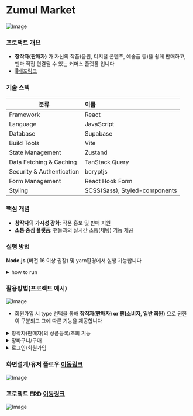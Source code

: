 # Zumul Market
![Image](https://github.com/user-attachments/assets/a333d329-f1aa-4d69-966f-8b52e3693b52)

### 프로잭트 개요

- **창작자(판매자)** 가 자신의 작품(음원, 디지털 콘텐츠, 예술품 등)을 쉽게 판매하고, 팬과 직접 연결될 수 있는 커머스 플랫폼 입니다
- 📃[배포링크](https://zumul-market-rere-alrang0929-alrangs-projects.vercel.app/)

### 기술 스텍
|분류|이름|
|---|:---|
|Framework|React|
|Language|JavaScript|
|Database|Supabase|
|Build Tools|Vite|
|State Management|Zustand|
|Data Fetching & Caching|TanStack Query|
|Security & Authentication|bcryptjs|
|Form Management|React Hook Form|
|Styling|SCSS(Sass), Styled-components|

### 핵심 개념

- **창작자의 가시성 강화**: 작품 홍보 및 판매 지원
- **소통 중심 플랫폼**: 팬들과의 실시간 소통(채팅) 기능 제공


### 실행 방법

**Node.js** (버전 16 이상 권장) 및 yarn환경에서 실행 가능합니다
<details>
  <summary>how to run</summary>
  <!-- 내용 -->
      1. 이 저장소를 복제하세요
    
    ```bash
    git clone https://github.com/alrang0929/zumul-market-rere.git
    ```
    
    2. 프로젝트 디렉토리로 이동합니다
    
    ```bash
    cd zumul-app
    ```
    
    3. 의존성을 설치합니다
    
    ```bash
    yarn
    ```
    
    4. 개발 서버를 실행합니다
    
    ```bash
    yarn dev
    ```
</details>

### 활용방법(프로젝트 예시)

![Image](https://github.com/user-attachments/assets/a79cf771-3df9-4fa4-b7f5-19d7476cec31)

- 회원가입 시 type 선택을 통해 **창작자(판매자) or 팬(소비자, 일반 회원)** 으로 권한이 구분되고 그에 따른 기능을 제공합니다
<details>
  <summary>창작자(판매자)의 상품등록/조회 기능</summary>
  <!-- 내용 -->
     
</details>
<details>
  <summary>장바구니/구매 </summary>
  <!-- 내용 -->
- 로그인 상태가 아닐 시: `alret` 플로팅
        <img width="2503" alt="Image" src="https://github.com/user-attachments/assets/dd5c2c1d-830c-469d-a89f-1d1f9079a69a" />
    
- 로그인 상태: `handleAddToCartg`함수를 호출하여 cart DB에 저장
![Image](https://github.com/user-attachments/assets/0cd2f5b4-3c6a-4b05-a413-525a39891567)

</details>
<details>
  <summary>로그인/회원가입</summary>
  <!-- 내용 -->
</details>


### 화면설계/유저 플로우 [이동링크](https://www.figma.com/design/ZuHIjGrhASbvrYKbIHKHXk/%EC%AA%BC%EB%AC%BC%EB%A7%88%EC%BC%93_%ED%99%94%EB%A9%B4%EC%84%A4%EA%B3%84%EC%84%9C_ver241218?node-id=32-99&t=n3FhKS3jvT6imT7Q-1)
![Image](https://github.com/user-attachments/assets/63e18f1a-881e-42a1-a38c-77b73f134b7a)

### 프로젝트 ERD [이동링크](https://drawsql.app/teams/-2680/diagrams/zumulmarket/embed)
![Image](https://github.com/user-attachments/assets/6c40c23e-2803-4014-bf6a-ebe795bcb48f)

